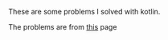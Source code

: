 These are some problems I solved with kotlin.

The problems are from [this]( https://projecteuler.net/archives) page  
